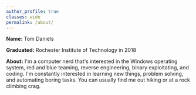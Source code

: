 ```yaml
---
author_profile: true
classes: wide
permalink: /about/
---
```

**Name:** Tom Daniels

**Graduated:** Rochester Institute of Technology in 2018

**About:** I'm a computer nerd that's interested in the Windows operating system, red and blue teaming, reverse engineering, binary exploitating, and coding. I'm constantly interested in learning new things, problem solving, and automating boring tasks. You can usually find me out hiking or at a rock climbing crag.
